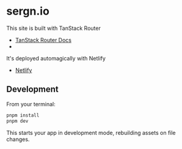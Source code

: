 # sergn.io

This site is built with TanStack Router

- [TanStack Router Docs](https://tanstack.com/router)
- 
It's deployed automagically with Netlify

- [Netlify](https://netlify.com/)

## Development

From your terminal:

```sh
pnpm install
pnpm dev
```

This starts your app in development mode, rebuilding assets on file changes.

